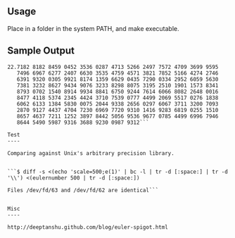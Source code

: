 Usage
-----
Place in a folder in the system PATH, and make executable.

Sample Output
-------------

```$ eulernumber 500 # returns
22.7182 8182 8459 0452 3536 0287 4713 5266 2497 7572 4709 3699 9595
   7496 6967 6277 2407 6630 3535 4759 4571 3821 7852 5166 4274 2746 
   6391 9320 0305 9921 8174 1359 6629 0435 7290 0334 2952 6059 5630
   7381 3232 8627 9434 9076 3233 8298 8075 3195 2510 1901 1573 8341
   8793 0702 1540 8914 9934 8841 6750 9244 7614 6066 8082 2648 0016
   8477 4118 5374 2345 4424 3710 7539 0777 4499 2069 5517 0276 1838
   6062 6133 1384 5830 0075 2044 9338 2656 0297 6067 3711 3200 7093 
   2870 9127 4437 4704 7230 6969 7720 9310 1416 9283 6819 0255 1510 
   8657 4637 7211 1252 3897 8442 5056 9536 9677 0785 4499 6996 7946 
   8644 5490 5987 9316 3688 9230 0987 9312``` 

Test
----

Comparing against Unix's arbitrary precision library.


```$ diff -s <(echo 'scale=500;e(1)' | bc -l | tr -d [:space:] | tr -d '\\') <(eulernumber 500 | tr -d [:space:])

Files /dev/fd/63 and /dev/fd/62 are identical```


Misc
----

http://deeptanshu.github.com/blog/euler-spigot.html

